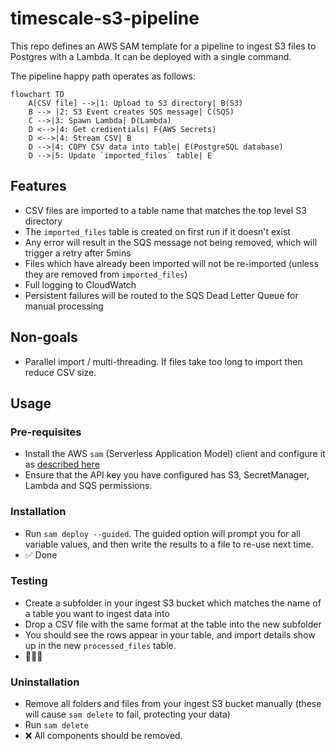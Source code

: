 # timescale-s3-pipeline
This repo defines an AWS SAM template for a pipeline to ingest S3 files to Postgres with a Lambda. It can be deployed with a single command.

The pipeline happy path operates as follows:

```mermaid
flowchart TD
    A[CSV file] -->|1: Upload to S3 directory| B(S3)
    B --> |2: S3 Event creates SQS message| C(SQS)
    C -->|3: Spawn Lambda| D(Lambda)
    D <-->|4: Get credientials| F(AWS Secrets)
    D <-->|4: Stream CSV| B
    D -->|4: COPY CSV data into table| E(PostgreSQL database)
    D -->|5: Update `imported_files` table| E
```
## Features
- CSV files are imported to a table name that matches the top level S3 directory
- The `imported_files` table is created on first run if it doesn't exist
- Any error will result in the SQS message not being removed, which will trigger a retry after 5mins
- Files which have already been imported will not be re-imported (unless they are removed from `imported_files`)
- Full logging to CloudWatch
- Persistent failures will be routed to the SQS Dead Letter Queue for manual processing
  
## Non-goals
- Parallel import / multi-threading. If files take too long to import then reduce CSV size. 

## Usage
### Pre-requisites
- Install the AWS `sam` (Serverless Application Model) client and configure it as [described here](https://docs.aws.amazon.com/serverless-application-model/latest/developerguide/install-sam-cli.html)
- Ensure that the API key you have configured has S3, SecretManager, Lambda and SQS permissions.

### Installation
- Run `sam deploy --guided`. The guided option will prompt you for all variable values, and then write the results to a file to re-use next time.
- ✅ Done

### Testing
- Create a subfolder in your ingest S3 bucket which matches the name of a table you want to ingest data into
- Drop a CSV file with the same format at the table into the new subfolder
- You should see the rows appear in your table, and import details show up in the new `processed_files` table.
- 🚀🚀🚀

### Uninstallation
- Remove all folders and files from your ingest S3 bucket manually (these will cause `sam delete` to fail, protecting your data)
- Run `sam delete`
- ❌ All components should be removed.


